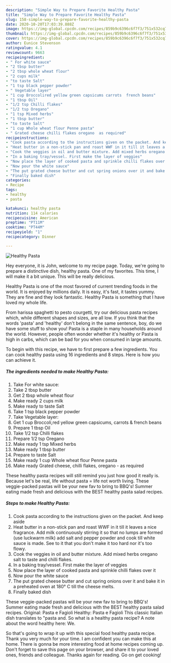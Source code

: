 ```yaml
---
description: "Simple Way to Prepare Favorite Healthy Pasta"
title: "Simple Way to Prepare Favorite Healthy Pasta"
slug: 158-simple-way-to-prepare-favorite-healthy-pasta
date: 2020-10-20T17:03:39.888Z
image: https://img-global.cpcdn.com/recipes/859b9c6396c6f7f3/751x532cq70/healthy-pasta-recipe-main-photo.jpg
thumbnail: https://img-global.cpcdn.com/recipes/859b9c6396c6f7f3/751x532cq70/healthy-pasta-recipe-main-photo.jpg
cover: https://img-global.cpcdn.com/recipes/859b9c6396c6f7f3/751x532cq70/healthy-pasta-recipe-main-photo.jpg
author: Eunice Stevenson
ratingvalue: 4.1
reviewcount: 9663
recipeingredient:
- " For white sauce"
- "2 tbsp butter"
- "2 tbsp whole wheat flour"
- "2 cups milk"
- "to taste Salt"
- "1 tsp black pepper powder"
- " Vegetable layer"
- "1 cup Broccolired yellow green capsicums carrots  french beans"
- "1 tbsp Oil"
- "1/2 tsp Chilli flakes"
- "1/2 tsp Oregano"
- "1 tsp Mixed herbs"
- "1 tbsp butter"
- "to taste Salt"
- "1 cup Whole wheat flour Penne pasta"
- " Grated cheese chilli flakes oregano  as required"
recipeinstructions:
- "Cook pasta according to the instructions given on the packet. And keep aside"
- "Heat butter in a non-stick pan and roast WWF in it till it leaves a nice fragrance. Add milk continuously stirring it so that no lumps are formed (use luckwarm milk) add salt and pepper powder and cook till white sauce is made. See to it that you don&#39;t make it too hard nor it&#39;s too flowy."
- "Cook the veggies in oil and butter mixture. Add mixed herbs oregano salt to taste and chilli flakes."
- "In a baking tray/vessel. First make the layer of veggies"
- "Now place the layer of cooked pasta and sprinkle chilli flakes over it"
- "Now pour the white sauce"
- "The put grated cheese butter and cut spring onions over it and bake it in a preheated oven at 180° C till the cheese melts."
- "Finally baked dish"
categories:
- Recipe
tags:
- healthy
- pasta

katakunci: healthy pasta 
nutrition: 114 calories
recipecuisine: American
preptime: "PT11M"
cooktime: "PT44M"
recipeyield: "1"
recipecategory: Dinner

---
```



![Healthy Pasta](https://img-global.cpcdn.com/recipes/859b9c6396c6f7f3/751x532cq70/healthy-pasta-recipe-main-photo.jpg)

Hey everyone, it is John, welcome to my recipe page. Today, we're going to prepare a distinctive dish, healthy pasta. One of my favorites. This time, I will make it a bit unique. This will be really delicious.

Healthy Pasta is one of the most favored of current trending foods in the world. It is enjoyed by millions daily. It is easy, it's fast, it tastes yummy. They are fine and they look fantastic. Healthy Pasta is something that I have loved my whole life.

From harissa spaghetti to pesto courgetti, try our delicious pasta recipes which, while different shapes and sizes, are all low. If you think that the words &#39;pasta&#39; and &#39;healthy&#39; don&#39;t belong in the same sentence, boy, do we have some stuff to show you! Pasta is a staple in many households around the world. However, people often wonder whether it&#39;s healthy or Pasta is high in carbs, which can be bad for you when consumed in large amounts.


To begin with this recipe, we have to first prepare a few ingredients. You can cook healthy pasta using 16 ingredients and 8 steps. Here is how you can achieve it.

<!--inarticleads1-->

##### The ingredients needed to make Healthy Pasta:

1. Take  For white sauce:
1. Take 2 tbsp butter
1. Get 2 tbsp whole wheat flour
1. Make ready 2 cups milk
1. Make ready to taste Salt
1. Take 1 tsp black pepper powder
1. Take  Vegetable layer:
1. Get 1 cup Broccoli,red yellow green capsicums, carrots &amp; french beans
1. Prepare 1 tbsp Oil
1. Take 1/2 tsp Chilli flakes
1. Prepare 1/2 tsp Oregano
1. Make ready 1 tsp Mixed herbs
1. Make ready 1 tbsp butter
1. Prepare to taste Salt
1. Make ready 1 cup Whole wheat flour Penne pasta
1. Make ready  Grated cheese, chilli flakes, oregano - as required


These healthy pasta recipes will still remind you just how good it really is. Because let&#39;s be real, life without pasta = life not worth living. These veggie-packed pastas will be your new fav to bring to BBQ&#39;s! Summer eating made fresh and delicious with the BEST healthy pasta salad recipes. 

<!--inarticleads2-->

##### Steps to make Healthy Pasta:

1. Cook pasta according to the instructions given on the packet. And keep aside
1. Heat butter in a non-stick pan and roast WWF in it till it leaves a nice fragrance. Add milk continuously stirring it so that no lumps are formed (use luckwarm milk) add salt and pepper powder and cook till white sauce is made. See to it that you don&#39;t make it too hard nor it&#39;s too flowy.
1. Cook the veggies in oil and butter mixture. Add mixed herbs oregano salt to taste and chilli flakes.
1. In a baking tray/vessel. First make the layer of veggies
1. Now place the layer of cooked pasta and sprinkle chilli flakes over it
1. Now pour the white sauce
1. The put grated cheese butter and cut spring onions over it and bake it in a preheated oven at 180° C till the cheese melts.
1. Finally baked dish


These veggie-packed pastas will be your new fav to bring to BBQ&#39;s! Summer eating made fresh and delicious with the BEST healthy pasta salad recipes. Original: Pasta e Fagioli Healthy: Pasta e Fagioli This classic Italian dish translates to &#34;pasta and. So what is a healthy pasta recipe? A note about the word healthy here: We. 

So that's going to wrap it up with this special food healthy pasta recipe. Thank you very much for your time. I am confident you can make this at home. There is gonna be more interesting food at home recipes coming up. Don't forget to save this page on your browser, and share it to your loved ones, friends and colleague. Thanks again for reading. Go on get cooking!
